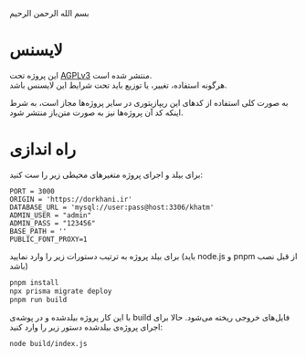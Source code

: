 بسم الله الرحمن الرحیم

# لایسنس

این پروژه تحت [AGPLv3](https://www.gnu.org/licenses/agpl-3.0.en.html) منتشر شده است.  
هرگونه استفاده، تغییر، یا توزیع باید تحت شرایط این لایسنس باشد.

به صورت کلی استفاده از کدهای این ریپازیتوری در سایر پروژه‌ها مجاز است،
به شرط اینکه کد آن پروژه‌ها نیز به صورت متن‌باز منتشر شود.

# راه اندازی

برای بیلد و اجرای پروژه متغیرهای محیطی زیر را ست کنید:

```
PORT = 3000
ORIGIN = 'https://dorkhani.ir'
DATABASE_URL = 'mysql://user:pass@host:3306/khatm'
ADMIN_USER = "admin"
ADMIN_PASS = "123456"
BASE_PATH = ''
PUBLIC_FONT_PROXY=1
```

برای بیلد پروژه به ترتیب دستورات زیر را وارد نمایید (باید node.js و pnpm از قبل نصب باشد)

```bash
pnpm install
npx prisma migrate deploy
pnpm run build
```

با این کار پروژه بیلدشده و در پوشه‌ی build فایل‌های خروجی ریخته می‌شود. حالا برای اجرای پروژه‌ی بیلدشده دستور زیر را وارد کنید:

```bash
node build/index.js
```
